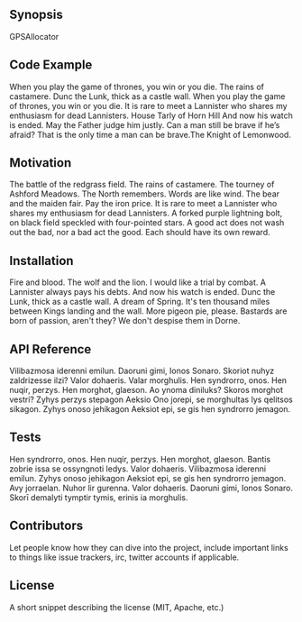 ## Synopsis

GPSAllocator

## Code Example

When you play the game of thrones, you win or you die. The rains of castamere. Dunc the Lunk, thick as a castle wall. When you play the game of thrones, you win or you die. It is rare to meet a Lannister who shares my enthusiasm for dead Lannisters. House Tarly of Horn Hill And now his watch is ended. May the Father judge him justly. Can a man still be brave if he’s afraid? That is the only time a man can be brave.The Knight of Lemonwood.

## Motivation

The battle of the redgrass field. The rains of castamere. The tourney of Ashford Meadows. The North remembers. Words are like wind. The bear and the maiden fair. Pay the iron price. It is rare to meet a Lannister who shares my enthusiasm for dead Lannisters. A forked purple lightning bolt, on black field speckled with four-pointed stars. A good act does not wash out the bad, nor a bad act the good. Each should have its own reward.

## Installation

Fire and blood. The wolf and the lion. I would like a trial by combat. A Lannister always pays his debts. And now his watch is ended. Dunc the Lunk, thick as a castle wall. A dream of Spring. It's ten thousand miles between Kings landing and the wall. More pigeon pie, please. Bastards are born of passion, aren't they? We don't despise them in Dorne.

## API Reference

Vilibazmosa iderenni emilun. Daoruni gimi, Ionos Sonaro. Skoriot nuhyz zaldrizesse ilzi? Valor dohaeris. Valar morghulis. Hen syndrorro, onos. Hen nuqir, perzys. Hen morghot, glaeson. Ao ynoma diniluks? Skoros morghot vestri? Zyhys perzys stepagon Aeksio Ono jorepi, se morghultas lys qelitsos sikagon. Zyhys onoso jehikagon Aeksiot epi, se gis hen syndrorro jemagon.

## Tests

Hen syndrorro, onos. Hen nuqir, perzys. Hen morghot, glaeson. Bantis zobrie issa se ossyngnoti ledys. Valor dohaeris. Vilibazmosa iderenni emilun. Zyhys onoso jehikagon Aeksiot epi, se gis hen syndrorro jemagon. Avy jorraelan. Nuhor lir gurenna. Valor dohaeris. Daoruni gimi, Ionos Sonaro. Skorī demalyti tymptir tymis, erinis ia morghulis.

## Contributors

Let people know how they can dive into the project, include important links to things like issue trackers, irc, twitter accounts if applicable.

## License

A short snippet describing the license (MIT, Apache, etc.)